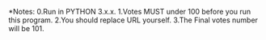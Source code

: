 *Notes:
0.Run in PYTHON 3.x.x.
1.Votes MUST under 100 before you run this program.
2.You should replace URL yourself.
3.The Final votes number will be 101.